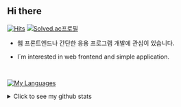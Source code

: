 ## Hi there

[![Hits](https://hits.seeyoufarm.com/api/count/incr/badge.svg?url=https%3A%2F%2Fgithub.com%2Fkarpitony%2Fkarpitony&count_bg=%2379C83D&title_bg=%23555555&icon=&icon_color=%23E7E7E7&title=hits&edge_flat=false)](https://hits.seeyoufarm.com)
[![Solved.ac프로필](http://mazassumnida.wtf/api/mini/generate_badge?boj=pocky1017)](https://solved.ac/pocky1017)

 - 웹 프론트엔드나 간단한 응용 프로그램 개발에 관심이 있습니다.

 - I`m interested in web frontend and simple application.


<br />

[![My Languages](https://skillicons.dev/icons?i=python,js,react,tailwind,vite,c,cs,githubactions,docker)](https://skillicons.dev) <br>

<details>
  <summary>Click to see my github stats</summary>
  <div align="center">
    <a href="https://github.com/karpitony">
      <img height=180 align="center" src="https://github-readme-stats.vercel.app/api?username=karpitony&show_icons=true&theme=dark&langs_count=6&count_private=true&rank_icon=github&bg_color=60,1d4ed8,0065cd,00699f,00666b,065f46&title_color=fff&text_color=fff" />
    </a>
    <a href="https://github.com/karpitony">
      <img height=180 align="center" src="https://github-readme-stats.vercel.app/api/top-langs/?username=karpitony&layout=compact&theme=dark&langs_count=6&count_private=true&bg_color=60,1d4ed8,0065cd,00699f,00666b,065f46&title_color=fff&text_color=fff">
    </a>
  </div>
</details>
<!--
## - Algorithm Study
<div align="center">
  <a href="https://solved.ac/pocky1017">
    <img src="http://mazassumnida.wtf/api/v2/generate_badge?boj=pocky1017"/>
  </a>
  <a href="https://solved.ac/pocky1017">
    <img src="http://mazandi.herokuapp.com/api?handle=pocky1017&theme=dark"/>
  </a>
</div>
-->
